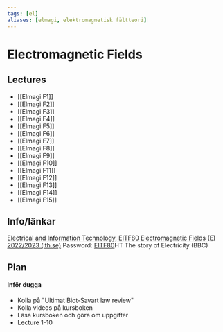```yaml
---
tags: [el]
aliases: [elmagi, elektromagnetisk fältteori]
---
```

# Electromagnetic Fields

## Lectures
- [[Elmagi F1]]
- [[Elmagi F2]]
- [[Elmagi F3]]
- [[Elmagi F4]]
- [[Elmagi F5]]
- [[Elmagi F6]]
- [[Elmagi F7]]
- [[Elmagi F8]]
- [[Elmagi F9]]
- [[Elmagi F10]]
- [[Elmagi F11]]
- [[Elmagi F12]]
- [[Elmagi F13]]
- [[Elmagi F14]]
- [[Elmagi F15]]

## Info/länkar
[Electrical and Information Technology, EITF80 Electromagnetic Fields (E) 2022/2023 (lth.se)](https://www.eit.lth.se/index.php?ciuid=1548&coursepage=10653&L=1) 
Password: [EITF80](https://canvas.education.lu.se/courses/20277)HT
The story of Electricity (BBC)

## Plan

#### Inför dugga
- Kolla på "Ultimat Biot-Savart law review"
- Kolla videos på kursboken
- Läsa kursboken och göra om uppgifter
- Lecture 1-10
